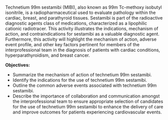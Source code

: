 Technetium 99m sestamibi (MIBI), also known as 99m Tc-methoxy isobutyl isonitrile, is a radiopharmaceutical used to evaluate pathology within the cardiac, breast, and parathyroid tissues. Sestamibi is part of the radioactive diagnostic agents class of medications, characterized as a lipophilic cationic radiotracer. This activity illustrates the indications, mechanism of action, and contraindications for sestamibi as a valuable diagnostic agent. Furthermore, this activity will highlight the mechanism of action, adverse event profile, and other key factors pertinent for members of the interprofessional team in the diagnosis of patients with cardiac conditions, hyperparathyroidism, and breast cancer.

**Objectives:**
- Summarize the mechanism of action of technetium 99m sestamibi.
- Identify the indications for the use of technetium 99m sestamibi.
- Outline the common adverse events associated with technetium 99m sestamibi.
- Describe the importance of collaboration and communication amongst the interprofessional team to ensure appropriate selection of candidates for the use of technetium 99m sestamibi to enhance the delivery of care and improve outcomes for patients experiencing cardiovascular events.